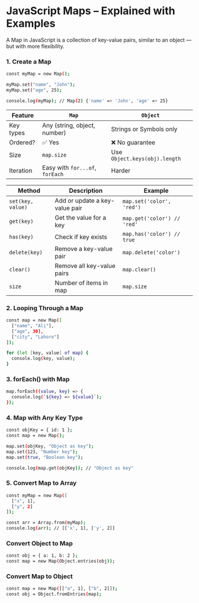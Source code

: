 

# JavaScript Maps – Explained with Examples
A Map in JavaScript is a collection of key-value pairs, similar to an object — but with more flexibility.

### 1. Create a Map
```bash
const myMap = new Map();

myMap.set("name", "John");
myMap.set("age", 25);

console.log(myMap); // Map(2) {'name' => 'John', 'age' => 25}


```

| Feature   | `Map`                           | `Object`                      |
| --------- | ------------------------------- | ----------------------------- |
| Key types | Any (string, object, number)    | Strings or Symbols only       |
| Ordered?  | ✅ Yes                           | ❌ No guarantee                |
| Size      | `map.size`                      | Use `Object.keys(obj).length` |
| Iteration | Easy with `for...of`, `forEach` | Harder                        |


| Method            | Description                    | Example                     |
| ----------------- | ------------------------------ | --------------------------- |
| `set(key, value)` | Add or update a key-value pair | `map.set('color', 'red')`   |
| `get(key)`        | Get the value for a key        | `map.get('color') // 'red'` |
| `has(key)`        | Check if key exists            | `map.has('color') // true`  |
| `delete(key)`     | Remove a key-value pair        | `map.delete('color')`       |
| `clear()`         | Remove all key-value pairs     | `map.clear()`               |
| `size`            | Number of items in map         | `map.size`                  |


### 2. Looping Through a Map
```bash
const map = new Map([
  ["name", "Ali"],
  ["age", 30],
  ["city", "Lahore"]
]);

for (let [key, value] of map) {
  console.log(key, value);
}

```

### 3. forEach() with Map
```bash
map.forEach((value, key) => {
  console.log(`${key} => ${value}`);
});
```

### 4. Map with Any Key Type
```bash
const objKey = { id: 1 };
const map = new Map();

map.set(objKey, "Object as key");
map.set(123, "Number key");
map.set(true, "Boolean key");

console.log(map.get(objKey)); // "Object as key"

```

### 5. Convert Map to Array
```bash
const myMap = new Map([
  ["x", 1],
  ["y", 2]
]);

const arr = Array.from(myMap);
console.log(arr); // [['x', 1], ['y', 2]]
```

### Convert Object to Map
```bash
const obj = { a: 1, b: 2 };
const map = new Map(Object.entries(obj));
```

### Convert Map to Object
```bash
const map = new Map([["a", 1], ["b", 2]]);
const obj = Object.fromEntries(map);
```
